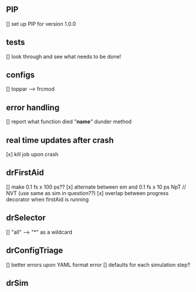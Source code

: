 ## PIP
[] set up PIP for version 1.0.0

## tests
[] look through and see what needs to be done!

## configs
[] toppar --> frcmod

## error handling
[] report what function died "__name__" dunder method

## real time updates after crash
[x] kill job upon crash

## drFirstAid
[] make 0.1 fs x 100 ps??
[x] alternate between em and 0.1 fs x 10 ps NpT // NVT (use same as sim in question??)
[x] overlap between progress decorator when firstAid is running

## drSelector
[] "all" --> "*" as a wildcard

## drConfigTriage
[] better errors upon YAML format error
[] defaults for each simulation step?

## drSim

